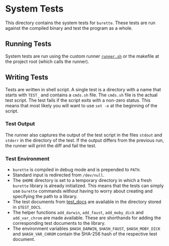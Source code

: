 
# System Tests

This directory contains the system tests for `burette`.
These tests are run against the compiled binary and test the program as a whole.

## Running Tests

System tests are run using the custom runner [`runner.sh`](./runner.sh) or the makefile at the
project root (which calls the runner).

## Writing Tests

Tests are written in shell script.
A single test is a directory with a name that starts with `TEST_` and contains a `cmds.sh` file.
The `cmds.sh` file is the actual test script.
The test fails if the script exits with a non-zero status.
This means that most likely you will want to use `set -e` at the beginning of the script.

### Test Output

The runner also captures the output of the test script in the files `stdout` and `stderr` in the
directory of the test.
If the output differs from the previous run, the runner will print the diff and fail the test.

### Test Environment

- `burette` is compiled in debug mode and is prepended to `PATH`.
- Standard input is redirected from `/dev/null`.
- The `$HOME` directory is set to a temporary directory in which a fresh `burette` library is
  already initialized.
  This means that the tests can simply use `burette` commands without having to worry about
  creating and specifying the path to a library.
- The test documents from [test_docs](test_docs) are available in the directory stored in
  `$TEST_DOCS`.
- The helper functions `add_darwin`, `add_faust`, `add_moby_dick` and `add_var_chrom` are made
  available.
  These are shorthands for adding the corresponding test documents to the library.
- The environment variables `$HASH_DARWIN`, `$HASH_FAUST`, `$HASH_MOBY_DICK` and `$HASH_VAR_CHROM`
  contain the SHA-256 hash of the respective test document.
